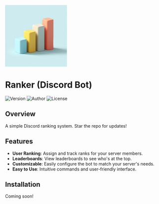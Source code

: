 <img src="https://github.com/StentricRanked/Ranker/blob/main/src/img/logo.jpg?raw=true" alt="Discord Ranking Bot Logo" width="200">

# Ranker (Discord Bot)

![Version](https://img.shields.io/badge/version-1.0.0-brightgreen)
![Author](https://img.shields.io/badge/authors-Fighter%2C%20Ephraim%20Kreighbaum%2C%20Seni38-blue)
![License](https://img.shields.io/badge/license-MIT-red)

## Overview

A simple Discord ranking system. Star the repo for updates!

## Features

- **User Ranking**: Assign and track ranks for your server members.
- **Leaderboards**: View leaderboards to see who's at the top.
- **Customizable**: Easily configure the bot to match your server's needs.
- **Easy to Use**: Intuitive commands and user-friendly interface.

## Installation

Coming soon!
